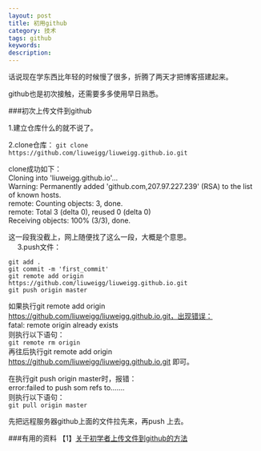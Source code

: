 ```yaml
---
layout: post
title: 初用github
category: 技术
tags: github
keywords: 
description: 
---
```

话说现在学东西比年轻的时候慢了很多，折腾了两天才把博客搭建起来。

github也是初次接触，还需要多多使用早日熟悉。

###初次上传文件到github

1.建立仓库什么的就不说了。

2.clone仓库：
`git clone https://github.com/liuweigg/liuweigg.github.io.git`  
  
clone成功如下：  
Cloning into 'liuweigg.github.io'...  
Warning: Permanently added 'github.com,207.97.227.239' (RSA) to the list of known hosts.  
remote: Counting objects: 3, done.  
remote: Total 3 (delta 0), reused 0 (delta 0)  
Receiving objects: 100% (3/3), done.  
  
这一段我没截上，网上随便找了这么一段，大概是个意思。  
　
3.push文件：  

`git add .`  
`git commit -m 'first_commit'`  
`git remote add origin https://github.com/liuweigg/liuweigg.github.io.git`  
`git push origin master`  

如果执行git remote add origin https://github.com/liuweigg/liuweigg.github.io.git，出现错误：  
fatal: remote origin already exists  
则执行以下语句：  
`git remote rm origin`  
再往后执行git remote add origin https://github.com/liuweigg/liuweigg.github.io.git 即可。  
  
在执行git push origin master时，报错：  
error:failed to push som refs to.......  
则执行以下语句：  
`git pull origin master`  
  
先把远程服务器github上面的文件拉先来，再push 上去。   

###有用的资料
【1】[关于初学者上传文件到github的方法](http://blog.csdn.net/steven6977/article/details/10567719)
